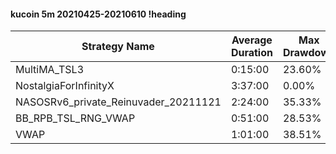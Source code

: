 #### kucoin 5m 20210425-20210610 !heading
| Strategy Name                        | Average Duration | Max Drawdown | Profit Mean | Profit Sum | Profit Total | Trade Count | Win Rate |
| ------------------------------------ | ---------------- | ------------ | ----------- | ---------- | ------------ | ----------- | -------- |
| MultiMA_TSL3                         | 0:15:00          | 23.60%       | 48.64%      | 38812.00%  | 10932.00%    | 798         | 66.04%   |
| NostalgiaForInfinityX                | 3:37:00          | 0.00%        | 302.34%     | 84654.00%  | 19994.00%    | 280         | 100.00%  |
| NASOSRv6_private_Reinuvader_20211121 | 2:24:00          | 35.33%       | 184.10%     | 107146.00% | 58961.00%    | 582         | 87.46%   |
| BB_RPB_TSL_RNG_VWAP                  | 0:51:00          | 28.53%       | 172.90%     | 151809.00% | 174749.00%   | 878         | 82.69%   |
| VWAP                                 | 1:01:00          | 38.51%       | 97.32%      | 69777.00%  | 26614.00%    | 717         | 74.06%   |
